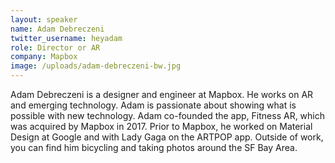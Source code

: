 ```yaml
---
layout: speaker
name: Adam Debreczeni
twitter_username: heyadam
role: Director or AR
company: Mapbox
image: /uploads/adam-debreczeni-bw.jpg
---
```


Adam Debreczeni is a designer and engineer at Mapbox. He works on AR and emerging technology. Adam is passionate about showing what is possible with new technology. Adam co-founded the app, Fitness AR, which was acquired by Mapbox in 2017. Prior to Mapbox, he worked on Material Design at Google and with Lady Gaga on the ARTPOP app. Outside of work, you can find him bicycling and taking photos around the SF Bay Area.